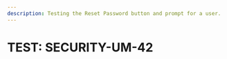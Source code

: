 ```yaml
---
description: Testing the Reset Password button and prompt for a user.
---
```


# TEST: SECURITY-UM-42


